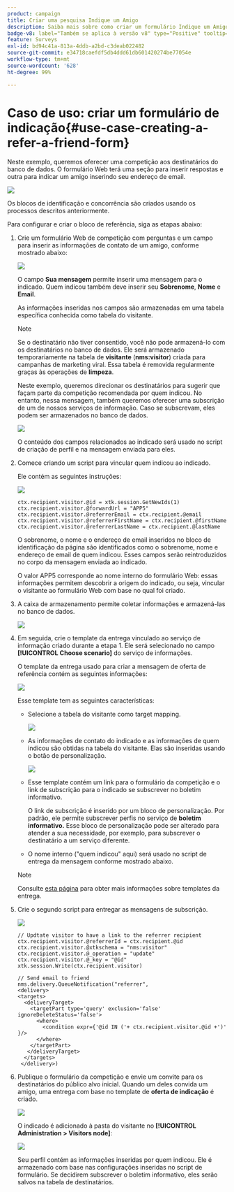 ```yaml
---
product: campaign
title: Criar uma pesquisa Indique um Amigo
description: Saiba mais sobre como criar um formulário Indique um Amigo
badge-v8: label="Também se aplica à versão v8" type="Positive" tooltip="Também se aplica ao Campaign v8"
feature: Surveys
exl-id: bd94c41a-813a-4ddb-a2bd-c3deab022482
source-git-commit: e34718caefdf5db4ddd61db601420274be77054e
workflow-type: tm+mt
source-wordcount: '628'
ht-degree: 99%

---
```


# Caso de uso: criar um formulário de indicação{#use-case-creating-a-refer-a-friend-form}



Neste exemplo, queremos oferecer uma competição aos destinatários do banco de dados. O formulário Web terá uma seção para inserir respostas e outra para indicar um amigo inserindo seu endereço de email.

![](assets/s_ncs_admin_survey_viral_sample_0.png)

Os blocos de identificação e concorrência são criados usando os processos descritos anteriormente.

Para configurar e criar o bloco de referência, siga as etapas abaixo:

1. Crie um formulário Web de competição com perguntas e um campo para inserir as informações de contato de um amigo, conforme mostrado abaixo:

   ![](assets/s_ncs_admin_survey_viral_sample_2.png)

   O campo **Sua mensagem** permite inserir uma mensagem para o indicado. Quem indicou também deve inserir seu **Sobrenome**, **Nome** e **Email**.

   As informações inseridas nos campos são armazenadas em uma tabela específica conhecida como tabela do visitante.

   >[!NOTE]
   >
   >Se o destinatário não tiver consentido, você não pode armazená-lo com os destinatários no banco de dados. Ele será armazenado temporariamente na tabela de **visitante** (**nms:visitor**) criada para campanhas de marketing viral. Essa tabela é removida regularmente graças às operações de **limpeza**.
   >
   >Neste exemplo, queremos direcionar os destinatários para sugerir que façam parte da competição recomendada por quem indicou. No entanto, nessa mensagem, também queremos oferecer uma subscrição de um de nossos serviços de informação. Caso se subscrevam, eles podem ser armazenados no banco de dados.

   ![](assets/s_ncs_admin_survey_viral_sample_5.png)

   O conteúdo dos campos relacionados ao indicado será usado no script de criação de perfil e na mensagem enviada para eles.

1. Comece criando um script para vincular quem indicou ao indicado.

   Ele contém as seguintes instruções:

   ![](assets/s_ncs_admin_survey_viral_sample_4.png)

   ```
   ctx.recipient.visitor.@id = xtk.session.GetNewIds(1)
   ctx.recipient.visitor.@forwardUrl = "APP5"
   ctx.recipient.visitor.@referrerEmail = ctx.recipient.@email
   ctx.recipient.visitor.@referrerFirstName = ctx.recipient.@firstName
   ctx.recipient.visitor.@referrerLastName = ctx.recipient.@lastName
   ```

   O sobrenome, o nome e o endereço de email inseridos no bloco de identificação da página são identificados como o sobrenome, nome e endereço de email de quem indicou. Esses campos serão reintroduzidos no corpo da mensagem enviada ao indicado.

   O valor APP5 corresponde ao nome interno do formulário Web: essas informações permitem descobrir a origem do indicado, ou seja, vincular o visitante ao formulário Web com base no qual foi criado.

1. A caixa de armazenamento permite coletar informações e armazená-las no banco de dados.

   ![](assets/s_ncs_admin_survey_viral_sample_4b.png)

1. Em seguida, crie o template da entrega vinculado ao serviço de informação criado durante a etapa 1. Ele será selecionado no campo **[!UICONTROL Choose scenario]** do serviço de informações.

   O template da entrega usado para criar a mensagem de oferta de referência contém as seguintes informações:

   ![](assets/s_ncs_admin_survey_viral_sample_7.png)

   Esse template tem as seguintes características:

   * Selecione a tabela do visitante como target mapping.

     ![](assets/s_ncs_admin_survey_viral_sample_7b.png)

   * As informações de contato do indicado e as informações de quem indicou são obtidas na tabela do visitante. Elas são inseridas usando o botão de personalização.

     ![](assets/s_ncs_admin_survey_viral_sample_7a.png)

   * Esse template contém um link para o formulário da competição e o link de subscrição para o indicado se subscrever no boletim informativo.

     O link de subscrição é inserido por um bloco de personalização. Por padrão, ele permite subscrever perfis no serviço de **boletim informativo.** Esse bloco de personalização pode ser alterado para atender a sua necessidade, por exemplo, para subscrever o destinatário a um serviço diferente.

   * O nome interno (&quot;quem indicou&quot; aqui) será usado no script de entrega da mensagem conforme mostrado abaixo.

   >[!NOTE]
   >
   >Consulte [esta página](../../delivery/using/about-templates.md) para obter mais informações sobre templates da entrega.

1. Crie o segundo script para entregar as mensagens de subscrição.

   ![](assets/s_ncs_admin_survey_viral_sample_7c.png)

   ```
   // Updtate visitor to have a link to the referrer recipient
   ctx.recipient.visitor.@referrerId = ctx.recipient.@id
   ctx.recipient.visitor.@xtkschema = "nms:visitor"
   ctx.recipient.visitor.@_operation = "update" 
   ctx.recipient.visitor.@_key = "@id" 
   xtk.session.Write(ctx.recipient.visitor)
   
   // Send email to friend
   nms.delivery.QueueNotification("referrer",
   <delivery>
   <targets>
     <deliveryTarget>
       <targetPart type='query' exclusion='false' ignoreDeleteStatus='false'>
         <where>
           <condition expr={'@id IN ('+ ctx.recipient.visitor.@id +')' }/>
         </where>
       </targetPart>
      </deliveryTarget>
     </targets>
    </delivery>)
   ```

1. Publique o formulário da competição e envie um convite para os destinatários do público alvo inicial. Quando um deles convida um amigo, uma entrega com base no template de **oferta de indicação** é criado.

   ![](assets/s_ncs_admin_survey_viral_sample_8.png)

   O indicado é adicionado à pasta do visitante no **[!UICONTROL Administration > Visitors node]**:

   ![](assets/s_ncs_admin_survey_viral_sample_9.png)

   Seu perfil contém as informações inseridas por quem indicou. Ele é armazenado com base nas configurações inseridas no script de formulário. Se decidirem subscrever o boletim informativo, eles serão salvos na tabela de destinatários.
